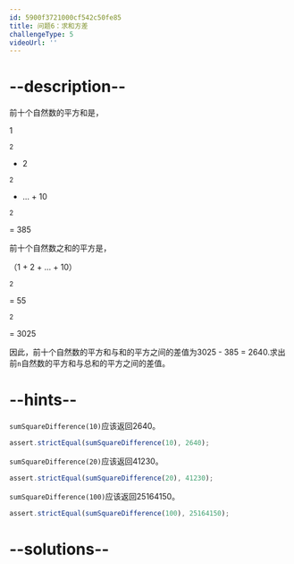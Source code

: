 ```yaml
---
id: 5900f3721000cf542c50fe85
title: 问题6：求和方差
challengeType: 5
videoUrl: ''
---
```


# --description--

前十个自然数的平方和是，

1 

<sup>2</sup>

-   2 

<sup>2</sup>

-   ... + 10 

<sup>2</sup>

 = 385

前十个自然数之和的平方是，

（1 + 2 + ... + 10） 

<sup>2</sup>

 = 55 

<sup>2</sup>

 = 3025

因此，前十个自然数的平方和与和的平方之间的差值为3025 - 385 = 2640.求出前`n`自然数的平方和与总和的平方之间的差值。

# --hints--

`sumSquareDifference(10)`应该返回2640。

```js
assert.strictEqual(sumSquareDifference(10), 2640);
```

`sumSquareDifference(20)`应该返回41230。

```js
assert.strictEqual(sumSquareDifference(20), 41230);
```

`sumSquareDifference(100)`应该返回25164150。

```js
assert.strictEqual(sumSquareDifference(100), 25164150);
```

# --solutions--

